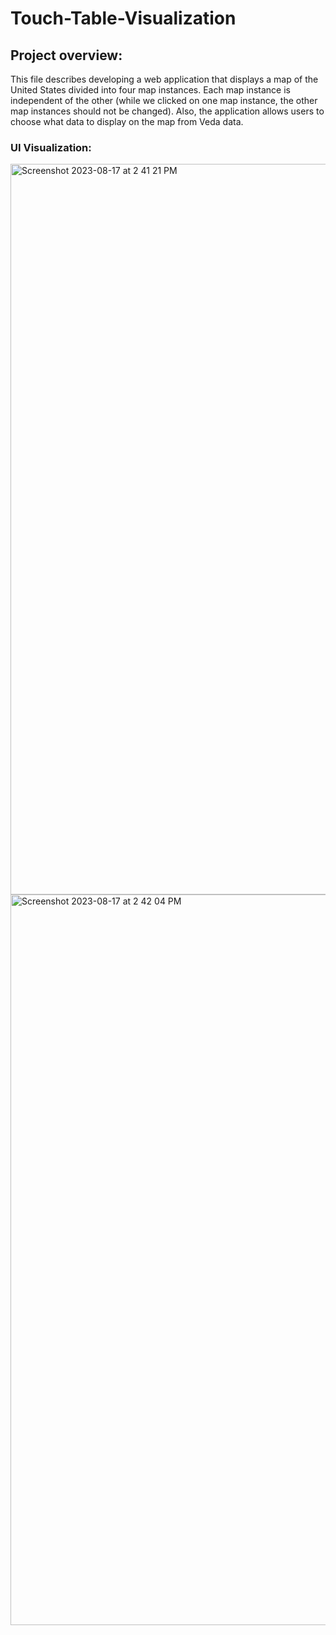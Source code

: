 # Touch-Table-Visualization
## Project overview:
This file describes developing a web application that displays a map of the United States divided into four map instances. Each map instance is independent of the other (while we clicked on one map instance, the other map instances should not be changed). Also, the application allows users to choose what data to display on the map from Veda data. 

### UI Visualization:
<img width="1169" alt="Screenshot 2023-08-17 at 2 41 21 PM" src="https://github.com/binni979/Touchtable/assets/58721039/ebcdfb60-6fdd-452b-923c-a282bc8f4223">

<img width="1169" alt="Screenshot 2023-08-17 at 2 42 04 PM" src="https://github.com/binni979/Touchtable/assets/58721039/bab03654-3b45-4f81-ba35-2923f5bb6aca">
